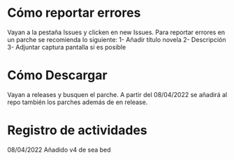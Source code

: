 # Cómo reportar errores
Vayan a la pestaña Issues y clicken en new Issues. Para reportar errores en un parche se recomienda lo siguiente:
1- Añadir título novela
2- Descripción
3- Adjuntar captura pantalla si es posible

# Cómo Descargar
Vayan a releases y busquen el parche. A partir del 08/04/2022 se añadirá al repo también los parches además de en release.

# Registro de actividades
08/04/2022
Añadido v4 de sea bed